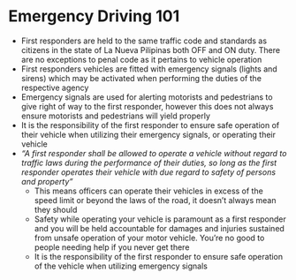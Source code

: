 # Emergency Driving 101

* First responders are held to the same traffic code and standards as citizens in the state of La Nueva Pilipinas both OFF and ON duty. There are no exceptions to penal code as it pertains to vehicle operation
* First responders vehicles are fitted with emergency signals (lights and sirens) which may be activated when performing the duties of the respective agency
* Emergency signals are used for alerting motorists and pedestrians to give right of way to the first responder, however this does not always ensure motorists and pedestrians will yield properly
* It is the responsibility of the first responder to ensure safe operation of their vehicle when utilizing their emergency signals, or operating their vehicle
* _“A first responder shall be allowed to operate a vehicle without regard to traffic laws during the performance of their duties, so long as the first responder operates their vehicle with due regard to safety of persons and property”_
  * This means officers can operate their vehicles in excess of the speed limit or beyond the laws of the road, it doesn’t always mean they should
  * Safety while operating your vehicle is paramount as a first responder and you will be held accountable for damages and injuries sustained from unsafe operation of your motor vehicle. You’re no good to people needing help if you never get there
  * It is the responsibility of the first responder to ensure safe operation of the vehicle when utilizing emergency signals
